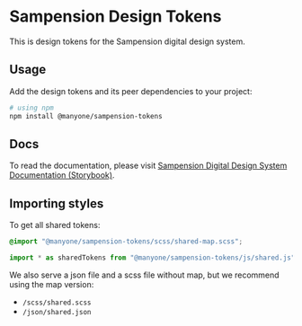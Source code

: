# Sampension Design Tokens

This is design tokens for the Sampension digital design system.

## Usage

Add the design tokens and its peer dependencies to your project:

```bash
# using npm
npm install @manyone/sampension-tokens
```

## Docs

To read the documentation, please visit [Sampension Digital Design System Documentation (Storybook)](https://sampension-design-system-react-js.netlify.app/).

## Importing styles

To get all shared tokens:

```css
@import "@manyone/sampension-tokens/scss/shared-map.scss";
```

```js
import * as sharedTokens from "@manyone/sampension-tokens/js/shared.js";
```

We also serve a json file and a scss file without map, but we recommend using the map version:

* `/scss/shared.scss`
* `/json/shared.json`
